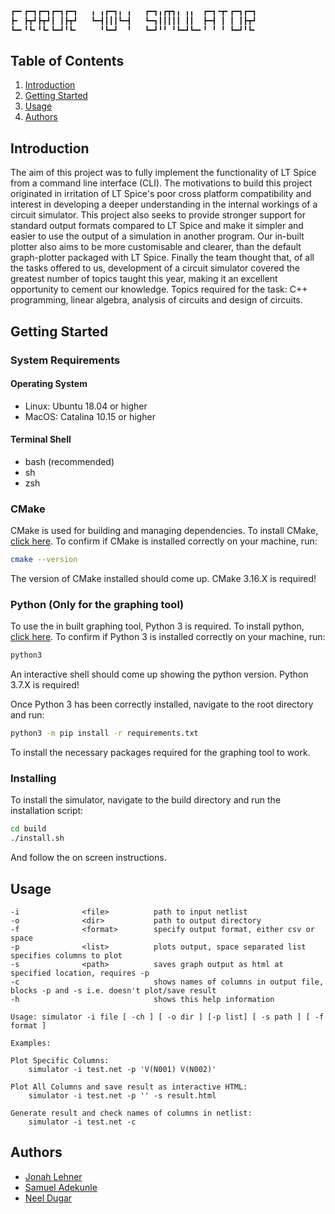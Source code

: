 ```bash
┏━╸┏━┓┏━┓┏━┓┏━┓   ╻ ╻┏━┓╻ ╻   ┏━┓╻┏┳┓╻ ╻╻  ┏━┓╺┳╸┏━┓┏━┓
┣╸ ┣┳┛┣┳┛┃ ┃┣┳┛   ┗━┫┃┃┃┗━┫   ┗━┓┃┃┃┃┃ ┃┃  ┣━┫ ┃ ┃ ┃┣┳┛
┗━╸╹┗╸╹┗╸┗━┛╹┗╸     ╹┗━┛  ╹   ┗━┛╹╹ ╹┗━┛┗━╸╹ ╹ ╹ ┗━┛╹┗╸
```
## Table of Contents

1. [Introduction](#introduction)
2. [Getting Started](#getting-started)
3. [Usage](#usage)
4. [Authors](#authors)

## Introduction

The aim of this project was to fully implement the functionality of LT Spice from a command line interface (CLI). The motivations to build this project originated in irritation of LT Spice's poor cross platform compatibility and interest in developing a deeper understanding in the internal workings of a circuit simulator. This project also seeks to provide stronger support for standard output formats compared to LT Spice and make it simpler and easier to use the output of a simulation in another program. Our in-built plotter also aims to be more customisable and clearer, than the default graph-plotter packaged with LT Spice. Finally the team thought that, of all the tasks offered to us, development of a  circuit simulator covered the greatest number of topics taught this year, making it an excellent opportunity to cement our knowledge. Topics required for the task: C++ programming, linear algebra, analysis of circuits and design of circuits.

## Getting Started

### System Requirements

#### Operating System

 - Linux: Ubuntu 18.04 or higher
 - MacOS: Catalina 10.15 or higher

#### Terminal Shell

 - bash (recommended)
 - sh
 - zsh

### CMake

CMake is used for building and managing dependencies. To install CMake, [click here](https://cmake.org/install/). To confirm if CMake is installed correctly on your machine, run:
```bash
cmake --version
```
The version of CMake installed should come up. CMake 3.16.X is required!

### Python (Only for the graphing tool)

To use the in built graphing tool, Python 3 is required. To install python, [click here](https://docs.python-guide.org/starting/installation/). To confirm if Python 3 is installed correctly on your machine, run:
```bash
python3
```
An interactive shell should come up showing the python version. Python 3.7.X is required!

Once Python 3 has been correctly installed, navigate to the root directory and run:
```bash
python3 -m pip install -r requirements.txt
```
To install the necessary packages required for the graphing tool to work.

### Installing

To install the simulator, navigate to the build directory and run the installation script:
```bash
cd build
./install.sh
```
And follow the on screen instructions.

## Usage
```
-i              <file>          path to input netlist
-o              <dir>           path to output directory
-f              <format>        specify output format, either csv or space
-p              <list>          plots output, space separated list specifies columns to plot
-s              <path>          saves graph output as html at specified location, requires -p
-c                              shows names of columns in output file, blocks -p and -s i.e. doesn't plot/save result
-h                              shows this help information

Usage: simulator -i file [ -ch ] [ -o dir ] [-p list] [ -s path ] [ -f format ]

Examples:

Plot Specific Columns:
    simulator -i test.net -p 'V(N001) V(N002)'

Plot All Columns and save result as interactive HTML:
    simulator -i test.net -p '' -s result.html

Generate result and check names of columns in netlist:
    simulator -i test.net -c
```

## Authors

 - [Jonah Lehner](https://github.com/jjlehner)
 - [Samuel Adekunle](https://github.com/SamtheSaint)
 - [Neel Dugar](https://github.com/neeldug)

